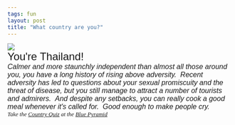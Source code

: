 ```yaml
---
tags: fun
layout: post
title: "What country are you?"
---
```




<p><img src="http://bluepyramid.org/ia/thai.gif"><br>
  <font face="Georgia Ref, Verdana, Eurostile, Tahoma, Arial" size="5">You're Thailand!<br>
  <i><font size="3">Calmer and more staunchly independent than almost all those around you, 
you have a long history of rising above adversity. &nbsp;Recent adversity has led to questions 
about your sexual promiscuity and the threat of disease, but you still manage to attract a 
number of tourists and admirers. &nbsp;And despite any setbacks, you can really cook a good 
meal whenever it's called for. &nbsp;Good enough to make people cry.</font><br><font size="2" 
face="Times New Roman">Take the <a href="http://bluepyramid.org/ia/cquiz.htm">Country 
Quiz</a> at the <a href="http://bluepyramid.org">Blue Pyramid</a></font></i></font></p>


